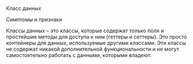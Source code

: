 Класс данных

Симптомы и признаки

Классы данных – это классы, которые содержат только поля и простейшие методы для доступа к ним (геттеры и сеттеры). Это просто контейнеры для данных, используемые другими классами. Эти классы не содержат никакой дополнительной функциональности и не могут самостоятельно работать с данными, которыми владеют.
